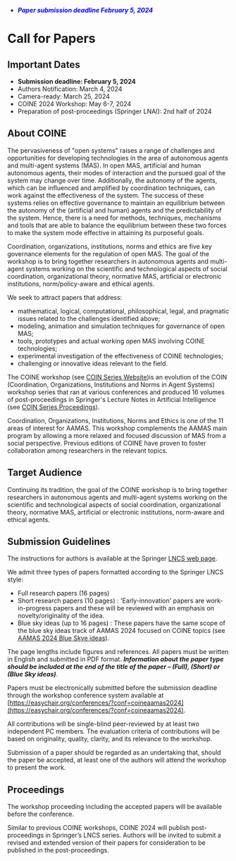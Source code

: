 ---
---

* __*<span style="color:blue">Paper submission deadline February 5, 2024</span>*__

# Call for Papers

## Important Dates
* **Submission deadline: February 5, 2024**
* Authors Notification: March 4, 2024
* Camera-ready: March 25, 2024
* COINE 2024 Workshop: May 6-7, 2024
* Preparation of post-proceedings (Springer LNAI): 2nd half of 2024

## About COINE
The pervasiveness of "open systems" raises a range of challenges and opportunities for developing technologies in the area of autonomous agents and multi-agent systems (MAS). In open MAS, artificial and human autonomous agents, their modes of interaction and the pursued goal of the system may change over time. Additionally, the autonomy of the agents, which can be influenced and amplified by coordination techniques, can work against the effectiveness of the system. The success of these systems relies on effective governance to maintain an equilibrium between the autonomy of the (artificial and human) agents and the predictability of the system. Hence, there is a need for methods, techniques, mechanisms and tools that are able to balance the equilibrium between these two forces to make the system mode effective in attaining its purposeful goals.

Coordination, organizations, institutions, norms and ethics are five key governance elements for the regulation of open MAS. The goal of the workshop is to bring together researchers in autonomous agents and multi-agent systems working on the scientific and technological aspects of social coordination, organizational theory, normative MAS, artificial or electronic institutions, norm/policy-aware and ethical agents.

We seek to attract papers that address:
   - mathematical, logical, computational, philosophical, legal, and pragmatic issues related to the challenges identified above;
   - modeling, animation and simulation techniques for governance of open MAS;
   - tools, prototypes and actual working open MAS involving COINE technologies;
   - experimental investigation of the effectiveness of COINE technologies;
   - challenging or innovative ideas relevant to the field.

The COINE workshop (see [COIN Series Website](https://www2.pcs.usp.br/~coin/))is an evolution of the COIN (Coordination, Organizations, Institutions and Norms in Agent Systems) workshop series that ran at various conferences and produced 16 volumes of post-proceedings in Springer's Lecture Notes in Artificial Intelligence (see [COIN Series Proceedings](https://www2.pcs.usp.br/~coin/coin_springer.html)).

Coordination, Organizations, Institutions, Norms and Ethics is one of the 11 areas of interest for AAMAS. This workshop complements the AAMAS main program by allowing a more relaxed and focused discussion of MAS from a social perspective. Previous editions of COINE have proven to foster collaboration among researchers in the relevant topics.

## Target Audience
Continuing its tradition, the goal of the COINE workshop is to bring together researchers in autonomous agents and multi-agent systems  working on the scientific and technological aspects of social coordination, organizational theory, normative MAS, artificial or electronic institutions, norm-aware and ethical agents.

## Submission Guidelines
The instructions for authors is available at the Springer [LNCS web page](https://www.springer.com/gp/computer-science/lncs/conference-proceedings-guidelines).

We admit three types of papers formatted according to the Springer LNCS style:
  - Full research papers (16 pages)
  - Short research papers (10 pages) : 'Early-innovation' papers are work-in-progress papers and these will be reviewed with an emphasis on novelty/originality of the idea.
  - Blue sky ideas (up to 16 pages) : These papers have the same scope of the blue sky ideas track of AAMAS 2024 focused on COINE topics (see [AAMAS 2024 Blue Skye ideas](https://www.aamas2024-conference.auckland.ac.nz/calls/call-for-blue-sky-ideas/)).

The page lengths include figures and references. All papers must be written in English and submitted in PDF format. __*Information about the paper type should be included at the end of the title of the paper – (Full), (Short)
or (Blue Sky ideas)*__.

Papers must be electronically submitted before the submission deadline through the workshop conference system available at [https://easychair.org/conferences/?conf=coineaamas2024](https://easychair.org/conferences/?conf=coineaamas2024).

All contributions will be single-blind peer-reviewed by at least two independent PC members. The evaluation criteria of contributions will be based on originality, quality, clarity, and its relevance to the workshop.

Submission of a paper should be regarded as an undertaking that, should the paper be accepted, at least one of the authors will attend the workshop to present the work.

## Proceedings
The workshop proceeding including the accepted papers will be available before the conference.

Similar to previous COINE workshops, COINE 2024 will publish post-proceedings in Springer’s LNCS series. Authors will be invited to submit a revised and extended version of their papers for consideration to be published in the post-proceedings.

